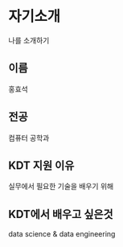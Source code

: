 # 자기소개
나를 소개하기

## 이름
홍효석
## 전공
컴퓨터 공학과
## KDT 지원 이유
실무에서 필요한 기술을 배우기 위해
## KDT에서 배우고 싶은것
data science & data engineering